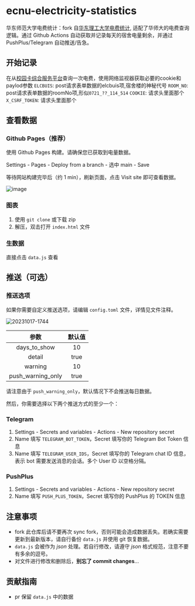 # ecnu-electricity-statistics

华东师范大学电费统计：fork 自[华东理工大学电费统计](https://github.com/lxl66566/ecust-electricity-statistics), 适配了华师大的电费查询逻辑。通过 Github Actions 自动获取并记录每天的宿舍电量剩余，并通过 PushPlus/Telegram 自动推送/告急。

## 开始记录
在从[校园卡综合服务平台](https://epay.ecnu.edu.cn/epaycas/)查询一次电费，使用网络监视器获取必要的cookie和paylod参数
`ELCBUIS`: post请求表单数据的elcbuis项,宿舍楼的神秘代号
`ROOM_NO`: post请求表单数据的roomNo项,形似`0721_??_114_514`
`COOKIE`: 请求头里面那个
`X_CSRF_TOKEN`: 请求头里面那个

## 查看数据

### Github Pages（推荐）

使用 Github Pages 构建。请确保您已获取到电量数据。

Settings - Pages - Deploy from a branch - 选中 main - Save

等待网站构建完毕后（约 1 min），刷新页面，点击 Visit site 即可查看数据。

![image](https://user-images.githubusercontent.com/88281489/205528351-399f221b-96e8-4ca5-86d0-32eb6cdb9286.png)

### 图表

1. 使用 `git clone` 或下载 zip
2. 解压，双击打开 `index.html` 文件

### 生数据

直接点击 `data.js` 查看

## 推送（可选）

### 推送选项

如果你需要自定义推送选项，请编辑 `config.toml` 文件，详情见文件注释。

![20231017-1744](https://github.com/lxl66566/ecust-electricity-statistics/assets/88281489/ef1b0a26-4f77-4c5c-8281-cac1f3d2d3cd)

|       参数        | 默认值 |
| :---------------: | :----: |
|   days_to_show    |   10   |
|      detail       |  true  |
|      warning      |   10   |
| push_warning_only |  true  |

请注意由于 `push_warning_only`，默认情况下不会推送每日数据。

然后，你需要选择以下两个推送方式的至少一个：

### Telegram

1. Settings - Secrets and variables - Actions - New repository secret
2. Name 填写 `TELEGRAM_BOT_TOKEN`，Secret 填写你的 Telegram Bot Token 信息
3. Name 填写 `TELEGRAM_USER_IDS`，Secret 填写你的 Telegram chat ID 信息，表示 bot 需要发送消息的会话。多个 User ID 以空格分隔。

### PushPlus

1. Settings - Secrets and variables - Actions - New repository secret
2. Name 填写 `PUSH_PLUS_TOKEN`，Secret 填写你的 PushPlus 的 TOKEN 信息

## 注意事项

- fork 此仓库后请不要再次 sync fork，否则可能会造成数据丢失。若确实需要更新到最新版本，请自行备份 `data.js` 并使用 git 恢复数据。
- `data.js` 会被作为 _json_ 处理。若自行修改，请遵守 _json_ 格式规范，注意不要有多余的逗号。
- 对文件进行修改和删除后，**别忘了 commit changes**...

## 贡献指南

- pr 保留 `data.js` 中的数据
